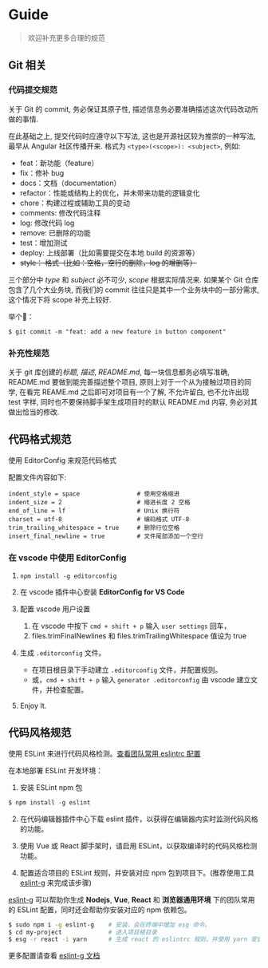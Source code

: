 # Guide

> 欢迎补充更多合理的规范

## Git 相关

### 代码提交规范

关于 Git 的 commit, 务必保证其原子性, 描述信息务必要准确描述这次代码改动所做的事情.

在此基础之上, 提交代码时应遵守以下写法, 这也是开源社区较为推崇的一种写法, 最早从 Angular 社区传播开来. 格式为 `<type>(<scope>): <subject>`, 例如:

* feat：新功能（feature）
* fix：修补 bug
* docs：文档（documentation）
* refactor：性能或结构上的优化，并未带来功能的逻辑变化
* chore：构建过程或辅助工具的变动
* comments: 修改代码注释
* log: 修改代码 log
* remove: 已删除的功能
* test：增加测试
* deploy: 上线部署（比如需要提交在本地 build 的资源等）
* ~~style： 格式（比如：空格，空行的删除，log 的增删等）~~


三个部分中 *type* 和 *subject* 必不可少, *scope* 根据实际情况来. 如果某个 Git 仓库包含了几个大业务块, 而我们的 commit 往往只是其中一个业务块中的一部分需求, 这个情况下将 scope 补充上较好.

举个🌰：

```
$ git commit -m "feat: add a new feature in button component"
```


### 补充性规范

关于 git 库创建的*标题*, *描述*, *README.md*, 每一块信息都务必填写准确, README.md 要做到能完善描述整个项目, 原则上对于一个从为接触过项目的同学, 在看完 REAME.md 之后即可对项目有一个了解, 不允许留白, 也不允许出现 test 字样, 同时也不要保持脚手架生成项目时的默认 README.md 内容, 务必对其做出恰当的修改.

## 代码格式规范

使用 EditorConfig 来规范代码格式

配置文件内容如下:
```
indent_style = space                # 使用空格缩进
indent_size = 2                     # 缩进长度 2 空格
end_of_line = lf                    # Unix 换行符
charset = utf-8                     # 编码格式 UTF-8
trim_trailing_whitespace = true     # 删除行位空格
insert_final_newline = true         # 文件尾部添加一个空行
```

### 在 vscode 中使用 EditorConfig

1. `npm install -g editorconfig`

2. 在 vscode 插件中心安装 **EditorConfig for VS Code**

3. 配置 vscode 用户设置
    1. 在 vscode 中按下 `cmd + shift + p` 输入 `user settings` 回车，
    2. files.trimFinalNewlines 和 files.trimTrailingWhitespace 值设为 true

4. 生成 `.editorconfig` 文件。
    - 在项目根目录下手动建立 `.editorconfig` 文件，并配置规则。
    - 或，`cmd + shift + p` 输入 `generator .editorconfig` 由 vscode 建立文件，并检查配置。

5. Enjoy It.


## 代码风格规范

使用 ESLint 来进行代码风格检测。[查看团队常用 eslintrc 配置](https://github.com/pspgbhu/eslint-g/tree/master/rc)

在本地部署 ESLint 开发环境：

1. 安装 ESLint npm 包
```js
$ npm install -g eslint
```

2. 在代码编辑器插件中心下载 eslint 插件，以获得在编辑器内实时监测代码风格的功能。

3. 使用 Vue 或 React 脚手架时，请启用 ESLint，以获取编译时的代码风格检测功能。

4. 配置适合项目的 ESLint 规则，并安装对应 npm 包到项目下。(推荐使用工具 [eslint-g](https://github.com/pspgbhu/eslint-g) 来完成该步骤)

[eslint-g](https://github.com/pspgbhu/eslint-g) 可以帮助你生成 **Nodejs**, **Vue**, **React** 和 **浏览器通用环境** 下的团队常用的 ESLint 配置，同时还会帮助你安装对应的 npm 依赖包。


```bash
$ sudo npm i -g eslint-g    # 安装，会在终端中增加 esg 命令。
$ cd my-project             # 进入项目根目录
$ esg -r react -i yarn      # 生成 react 的 eslintrc 规则，并使用 yarn 安装相应依赖
```
更多配置请查看 [eslint-g 文档](https://github.com/pspgbhu/eslint-g)
